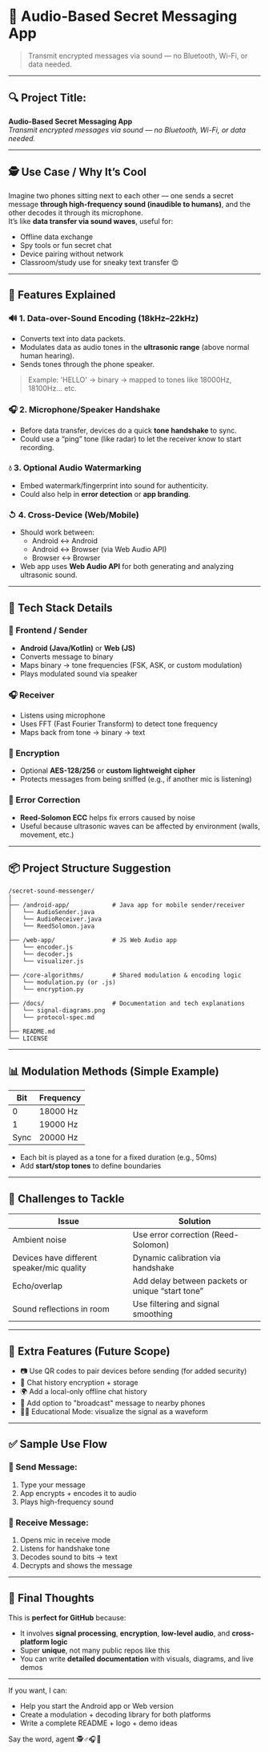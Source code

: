 # 🌟 Audio-Based Secret Messaging App

> Transmit encrypted messages via sound — no Bluetooth, Wi-Fi, or data needed.

---

## 🔍 Project Title:  
**Audio-Based Secret Messaging App**  
*Transmit encrypted messages via sound — no Bluetooth, Wi-Fi, or data needed.*

---

## 🕵️ Use Case / Why It’s Cool
Imagine two phones sitting next to each other — one sends a secret message **through high-frequency sound (inaudible to humans)**, and the other decodes it through its microphone.  
It’s like **data transfer via sound waves**, useful for:
- Offline data exchange
- Spy tools or fun secret chat
- Device pairing without network
- Classroom/study use for sneaky text transfer 😍

---

## 📱 Features Explained

### 🔊 1. Data-over-Sound Encoding (18kHz–22kHz)
- Converts text into data packets.
- Modulates data as audio tones in the **ultrasonic range** (above normal human hearing).
- Sends tones through the phone speaker.

> Example: 'HELLO' → binary → mapped to tones like 18000Hz, 18100Hz... etc.

### 🎧 2. Microphone/Speaker Handshake
- Before data transfer, devices do a quick **tone handshake** to sync.
- Could use a “ping” tone (like radar) to let the receiver know to start recording.

### 💧 3. Optional Audio Watermarking
- Embed watermark/fingerprint into sound for authenticity.
- Could also help in **error detection** or **app branding**.

### ↺ 4. Cross-Device (Web/Mobile)
- Should work between:
  - Android ↔️ Android
  - Android ↔️ Browser (via Web Audio API)
  - Browser ↔️ Browser
- Web app uses **Web Audio API** for both generating and analyzing ultrasonic sound.

---

## 🧠 Tech Stack Details

### 🔧 Frontend / Sender
- **Android (Java/Kotlin)** or **Web (JS)**
- Converts message to binary
- Maps binary → tone frequencies (FSK, ASK, or custom modulation)
- Plays modulated sound via speaker

### 🎧 Receiver
- Listens using microphone
- Uses FFT (Fast Fourier Transform) to detect tone frequency
- Maps back from tone → binary → text

### 🔐 Encryption
- Optional **AES-128/256** or **custom lightweight cipher**
- Protects messages from being sniffed (e.g., if another mic is listening)

### 🧬 Error Correction
- **Reed-Solomon ECC** helps fix errors caused by noise
- Useful because ultrasonic waves can be affected by environment (walls, movement, etc.)

---

## 📦 Project Structure Suggestion

```
/secret-sound-messenger/
│
├── /android-app/            # Java app for mobile sender/receiver
│   └── AudioSender.java
│   └── AudioReceiver.java
│   └── ReedSolomon.java
│
├── /web-app/                # JS Web Audio app
│   └── encoder.js
│   └── decoder.js
│   └── visualizer.js
│
├── /core-algorithms/        # Shared modulation & encoding logic
│   └── modulation.py (or .js)
│   └── encryption.py
│
├── /docs/                   # Documentation and tech explanations
│   └── signal-diagrams.png
│   └── protocol-spec.md
│
├── README.md
└── LICENSE
```

---

## 📊 Modulation Methods (Simple Example)

| Bit | Frequency |
|-----|-----------|
| 0   | 18000 Hz  |
| 1   | 19000 Hz  |
| Sync | 20000 Hz  |

- Each bit is played as a tone for a fixed duration (e.g., 50ms)
- Add **start/stop tones** to define boundaries

---

## 🧪 Challenges to Tackle

| Issue | Solution |
|-------|----------|
| Ambient noise | Use error correction (Reed-Solomon) |
| Devices have different speaker/mic quality | Dynamic calibration via handshake |
| Echo/overlap | Add delay between packets or unique “start tone” |
| Sound reflections in room | Use filtering and signal smoothing |

---

## 🚀 Extra Features (Future Scope)
- 📷 Use QR codes to pair devices before sending (for added security)
- 📜 Chat history encryption + storage
- 🌍 Add a local-only offline chat history
- 📡 Add option to "broadcast" message to nearby phones
- 🧑‍🏫 Educational Mode: visualize the signal as a waveform

---

## ✅ Sample Use Flow

### 🔐 Send Message:
1. Type your message
2. App encrypts + encodes it to audio
3. Plays high-frequency sound

### 🧠 Receive Message:
1. Opens mic in receive mode
2. Listens for handshake tone
3. Decodes sound to bits → text
4. Decrypts and shows the message

---

## 🌟 Final Thoughts

This is **perfect for GitHub** because:
- It involves **signal processing**, **encryption**, **low-level audio**, and **cross-platform logic**
- Super **unique**, not many public repos like this
- You can write **detailed documentation** with visuals, diagrams, and live demos

---

If you want, I can:
- Help you start the Android app or Web version
- Create a modulation + decoding library for both platforms
- Write a complete README + logo + demo ideas

Say the word, agent 🕵️♂️🎧🚣️

